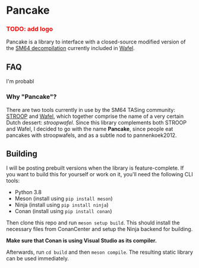 # Pancake

<h3 style="color: red">TODO: add logo</h3>

Pancake is a library to interface with a closed-source modified version of the 
[SM64 decompilation](https://github.com/n64decomp/sm64) currently included in 
[Wafel](https://github.com/branpk/wafel).

## FAQ
I'm probabl
### Why "Pancake"?
There are two tools currently in use by the SM64 TASing community: 
[STROOP](https://github.com/SM64-TAS-ABC/STROOP) and 
[Wafel](https://github.com/branpk/wafel), which together comprise the name of a
very certain Dutch dessert: *stroopwafel*. Since this library complements both 
STROOP and Wafel, I decided to go with the name **Pancake**, since people eat 
pancakes with stroopwafels, and as a subtle nod to pannenkoek2012.

## Building
I will be posting prebuilt versions when the library is feature-complete. If 
you want to build this for yourself or work on it, you'll need the following 
CLI tools:

- Python 3.8
- Meson (install using `pip install meson`)
- Ninja (install using `pip install ninja`)
- Conan (install using `pip install conan`)

Then clone this repo and run `meson setup build`. This should install the 
necessary files from ConanCenter and setup the Ninja backend for building.

**Make sure that Conan is using Visual Studio as its compiler.**

Afterwards, run `cd build` and then `meson compile`. The resulting static library
can be used immediately.